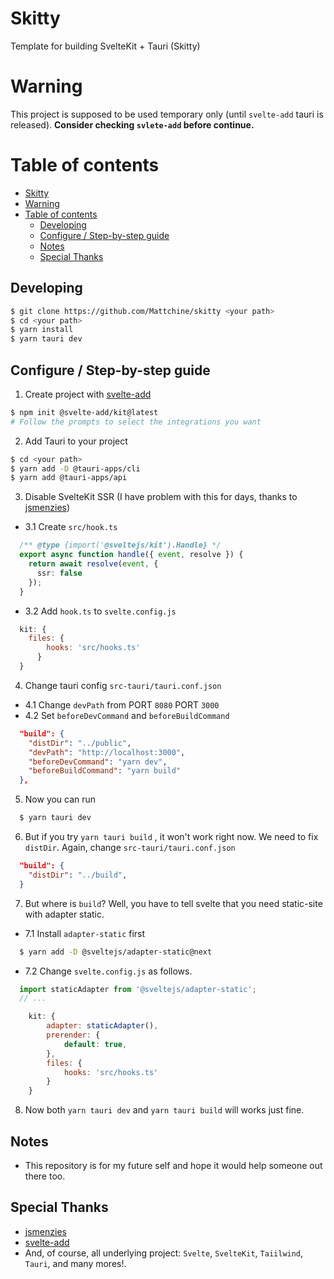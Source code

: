# Skitty
Template for building SvelteKit + Tauri (Skitty)

# Warning
This project is supposed to be used temporary only (until `svelte-add` tauri is released).
<B>Consider checking `svlete-add` before continue.</B>

# Table of contents
- [Skitty](#skitty)
- [Warning](#warning)
- [Table of contents](#table-of-contents)
  - [Developing](#developing)
  - [Configure / Step-by-step guide](#configure--step-by-step-guide)
  - [Notes](#notes)
  - [Special Thanks](#special-thanks)

## Developing

```bash
$ git clone https://github.com/Mattchine/skitty <your path>
$ cd <your path>
$ yarn install
$ yarn tauri dev

```

## Configure / Step-by-step guide
1. Create project with [svelte-add](https://github.com/svelte-add/svelte-add)
```bash
$ npm init @svelte-add/kit@latest
# Follow the prompts to select the integrations you want
```
2. Add Tauri to your project
```bash
$ cd <your path>
$ yarn add -D @tauri-apps/cli
$ yarn add @tauri-apps/api
```
3. Disable SvelteKit SSR (I have problem with this for days, thanks to [jsmenzies](https://github.com/cloudflare/workerskv.gui/pull/13))

- 3.1 Create `src/hook.ts`
```ts
  /** @type {import('@sveltejs/kit').Handle} */
  export async function handle({ event, resolve }) {
    return await resolve(event, {
      ssr: false
    });
  }
```
- 3.2 Add `hook.ts` to `svelte.config.js`
```js
  kit: {
    files: {
	    hooks: 'src/hooks.ts'
	  }
  }
```
4. Change tauri config `src-tauri/tauri.conf.json`
- 4.1 Change `devPath` from PORT `8080` PORT `3000`
- 4.2 Set `beforeDevCommand` and `beforeBuildCommand`
```json
  "build": {
    "distDir": "../public",
    "devPath": "http://localhost:3000",
    "beforeDevCommand": "yarn dev",
    "beforeBuildCommand": "yarn build"
  },
```

5. Now you can run
```bash
  $ yarn tauri dev
```

6. But if you try `yarn tauri build` , it won't work right now. We need to fix `distDir`. Again, change `src-tauri/tauri.conf.json`
```json
  "build": {
    "distDir": "../build",
  }
```
7. But where is `build`? Well, you have to tell svelte that you need static-site with adapter static. 
- 7.1 Install `adapter-static` first
```bash
  $ yarn add -D @sveltejs/adapter-static@next
```
- 7.2 Change `svelte.config.js` as follows.
```js
  import staticAdapter from '@sveltejs/adapter-static';
  // ...

	kit: {
		adapter: staticAdapter(),
		prerender: {
			default: true,
		},
		files: {
			hooks: 'src/hooks.ts'
		}
	}
```
8. Now both `yarn tauri dev` and `yarn tauri build` will works just fine.

## Notes
- This repository is for my future self and hope it would help someone out there too.

## Special Thanks
- [jsmenzies](https://github.com/jsmenzies)
- [svelte-add](https://github.com/svelte-add/svelte-add)
- And, of course, all underlying project: `Svelte`, `SvelteKit`, `Taiilwind`, `Tauri`, and many mores!.
